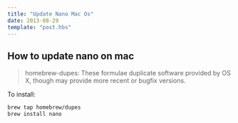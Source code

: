 ```yaml
---
title: "Update Nano Mac Os"
date: 2013-08-29
template: "post.hbs"
---
```


## How to update nano on mac

>homebrew-dupes: These formulae duplicate software provided by OS X, though may provide more recent or bugfix versions.

To install:

```bash
brew tap homebrew/dupes
brew install nano
```

